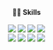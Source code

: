 <!--
**rabbit1999k/rabbit1999k** is a ✨ _special_ ✨ repository because its `README.md` (this file) appears on your GitHub profile.

Here are some ideas to get you started:

- 🔭 I’m currently working on ...
- 🌱 I’m currently learning ...
- 👯 I’m looking to collaborate on ...
- 🤔 I’m looking for help with ...
- 💬 Ask me about ...
- 📫 How to reach me: ...
- 😄 Pronouns: ...
- ⚡ Fun fact: ...
-->

<div align="center">
  <b>👩‍💻 Skills</b>
  </br> </br>
  <img src="https://img.shields.io/badge/C-A8B9CC?style=flat-square&logo=C&logoColor=white"/> 
  <img src="https://img.shields.io/badge/C++-00599C?style=flat-square&logo=cplusplus&logoColor=white"/> 
  <img src="https://img.shields.io/badge/Java-007396?style=flat&logo=OpenJDK&logoColor=white"/>
  <img src="https://img.shields.io/badge/Python-3776AB?style=flat-square&logo=Python&logoColor=white"/> 
  </br>
  <img src="https://img.shields.io/badge/PHP-777BB4?style=flat-square&logo=PHP&logoColor=white"/> 
  <img src="https://img.shields.io/badge/MySQL-4479A1?style=flat-square&logo=MySQL&logoColor=white"/> 
  <img src="https://img.shields.io/badge/TensorFlow-FF6F00?style=flat-square&logo=TensorFlow&logoColor=white"/> 
  <img src="https://img.shields.io/badge/AWS EC2-FF9900?style=flat-square&logo=Amazon EC2&logoColor=white"/> 


  
</div>
